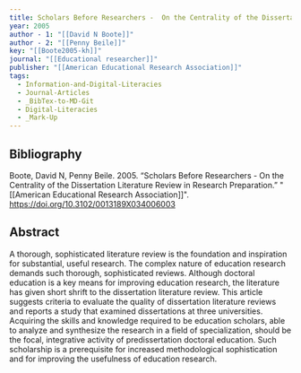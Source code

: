 ```yaml
---
title: Scholars Before Researchers -  On the Centrality of the Dissertation Literature Review in Research Preparation
year: 2005
author - 1: "[[David N Boote]]"
author - 2: "[[Penny Beile]]"
key: "[[Boote2005-kh]]"
journal: "[[Educational researcher]]"
publisher: "[[American Educational Research Association]]"
tags:
  - Information-and-Digital-Literacies
  - Journal-Articles
  - _BibTex-to-MD-Git
  - Digital-Literacies
  - _Mark-Up
---
```


## Bibliography
Boote, David N, Penny Beile. 2005. “Scholars Before Researchers -  On the Centrality of the Dissertation Literature Review in Research Preparation.” "[[American Educational Research Association]]". https://doi.org/10.3102/0013189X034006003

## Abstract
A thorough, sophisticated literature review is the foundation and inspiration for substantial, useful research. The complex nature of education research demands such thorough, sophisticated reviews. Although doctoral education is a key means for improving education research, the literature has given short shrift to the dissertation literature review. This article suggests criteria to evaluate the quality of dissertation literature reviews and reports a study that examined dissertations at three universities. Acquiring the skills and knowledge required to be education scholars, able to analyze and synthesize the research in a field of specialization, should be the focal, integrative activity of predissertation doctoral education. Such scholarship is a prerequisite for increased methodological sophistication and for improving the usefulness of education research.